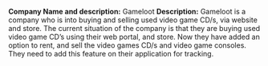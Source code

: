 **Company Name and description:** Gameloot 
**Description:** Gameloot is a company who is into buying and selling used video game CD/s, via website and store.
The current situation of the company is that they are buying used video game CD’s using their web portal, and store.
Now they have added an option to rent, and sell the video games CD/s and video game consoles.
They need to add this feature on their application for tracking.
